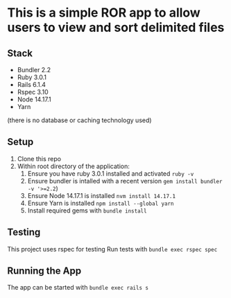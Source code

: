 # This is a simple ROR app to allow users to view and sort delimited files

## Stack
* Bundler 2.2
* Ruby 3.0.1
* Rails 6.1.4
* Rspec 3.10
* Node 14.17.1
* Yarn

(there is no database or caching technology used)

## Setup
1) Clone this repo
1) Within root directory of the application:
    1) Ensure you have ruby 3.0.1 installed and activated `ruby -v`
    1) Ensure bundler is intalled with a recent version `gem install bundler -v '>=2.2`)
    1) Ensure Node 14.17.1 is installed `nvm install 14.17.1`
    1) Ensure Yarn is installed `npm install --global yarn`
    1) Install required gems with `bundle install`
   
## Testing
This project uses rspec for testing
Run tests with `bundle exec rspec spec`

## Running the App
The app can be started with `bundle exec rails s`
